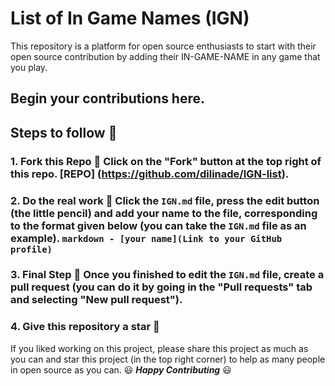 
# List of In Game Names (IGN) 

This repository is a platform for open source enthusiasts to start with their open source contribution by adding their IN-GAME-NAME in any game that you play. 

## Begin your contributions here. 

## Steps to follow :scroll: 

### 1. Fork this Repo :fork_and_knife: Click on the "Fork" button at the top right of this repo. [REPO] (https://github.com/dilinade/IGN-list). 

### 2. Do the real work :muscle: Click the `IGN.md` file, press the edit button (the little pencil) and add your name to the file, corresponding to the format given below (you can take the `IGN.md` file as an example). ```markdown - [your name](Link to your GitHub profile) ``` 

### 3. Final Step :checkered_flag: Once you finished to edit the `IGN.md` file, create a pull request (you can do it by going in the "Pull requests" tab and selecting "New pull request"). 

### 4. Give this repository a star :star2: 

If you liked working on this project, please share this project as much as you can and star this project (in the top right corner) to help as many people in open source as you can. :smiley: _**Happy Contributing**_ :smiley:
